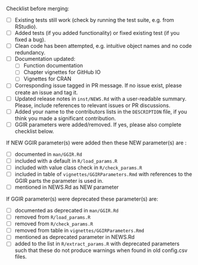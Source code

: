 <!-- Describe your PR here -->

<!-- Please, make sure the following items are checked -->
Checklist before merging:

- [ ] Existing tests still work (check by running the test suite, e.g. from RStudio).
- [ ] Added tests (if you added functionality) or fixed existing test (if you fixed a bug).
- [ ] Clean code has been attempted, e.g. intuitive object names and no code redundancy.
- [ ] Documentation updated:
  - [ ] Function documentation
  - [ ] Chapter vignettes for GitHub IO
  - [ ] Vignettes for CRAN
- [ ] Corresponding issue tagged in PR message. If no issue exist, please create an issue and tag it.
- [ ] Updated release notes in `inst/NEWS.Rd` with a user-readable summary. Please, include references to relevant issues or PR discussions.
- [ ] Added your name to the contributors lists in the `DESCRIPTION` file, if you think you made a significant contribution.
- [ ] GGIR parameters were added/removed. If yes, please also complete checklist below.

If NEW GGIR parameter(s) were added then these NEW parameter(s) are :
- [ ] documented in `man/GGIR.Rd`
- [ ] included with a default in `R/load_params.R`
- [ ] included with value class check in `R/check_params.R`
- [ ] included in table of `vignettes/GGIRParameters.Rmd` with references to the GGIR parts the parameter is used in.
- [ ] mentioned in NEWS.Rd as NEW parameter

If GGIR parameter(s) were deprecated these parameter(s) are:
- [ ] documented as deprecated in `man/GGIR.Rd`
- [ ] removed from `R/load_params.R`
- [ ] removed from `R/check_params.R`
- [ ] removed from table in `vignettes/GGIRParameters.Rmd`
- [ ] mentioned as deprecated parameter in NEWS.Rd
- [ ] added to the list in `R/extract_params.R` with deprecated parameters such that these do not produce warnings when found in old config.csv files.